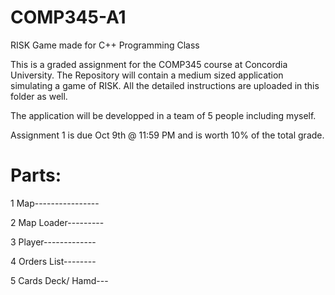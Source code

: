 # COMP345-A1
RISK Game made for C++ Programming Class

This is a graded assignment for the COMP345 course at Concordia University.
The Repository will contain a medium sized application simulating a game of RISK.
All the detailed instructions are uploaded in this folder as well.

The application will be developped in a team of 5 people including myself.

Assignment 1 is due Oct 9th @ 11:59 PM and is worth 10% of the total grade.

Parts:
==================================================================================
1 Map----------------

2 Map Loader---------

3 Player-------------

4 Orders List--------

5 Cards Deck/ Hamd---

